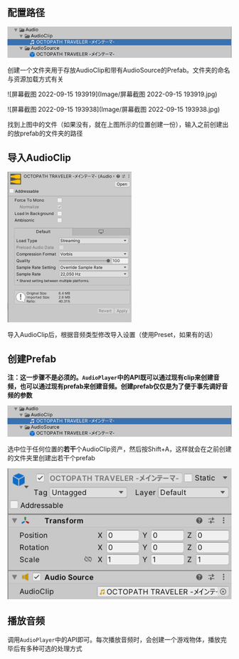 ## 配置路径

![image-20230228102020371](Image/image-20230228102020371.png)

创建一个文件夹用于存放AudioClip和带有AudioSource的Prefab。文件夹的命名与资源加载方式有关

![屏幕截图 2022-09-15 193919](Image/屏幕截图 2022-09-15 193919.jpg)

![屏幕截图 2022-09-15 193938](Image/屏幕截图 2022-09-15 193938.jpg)

找到上图中的文件（如果没有，就在上图所示的位置创建一份），输入之前创建出的放prefab的文件夹的路径

## 导入AudioClip

<img src="Image/image-20230228102114323.png" alt="image-20230228102114323" style="zoom:50%;" />

导入AudioClip后，根据音频类型修改导入设置（使用Preset，如果有的话）

## 创建Prefab

**注：这一步骤不是必须的。`AudioPlayer`中的API既可以通过现有clip来创建音频，也可以通过现有prefab来创建音频。创建prefab仅仅是为了便于事先调好音频的参数**

![image-20230228102020371](Image/image-20230228102020371.png)

选中位于任何位置的**若干**个AudioClip资产，然后按Shift+A，这样就会在之前创建的文件夹里创建出若干个prefab

![image-20230228101914553](Image/image-20230228101914553.png)

## 播放音频

调用`AudioPlayer`中的API即可。每次播放音频时，会创建一个游戏物体，播放完毕后有多种可选的处理方式
